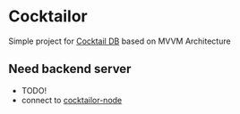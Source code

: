 # Cocktailor
Simple project for [Cocktail DB](https://www.thecocktaildb.com/) based on MVVM Architecture

## Need backend server
- TODO!
- connect to [cocktailor-node](https://github.com/sanggggg/cocktailor-node)
